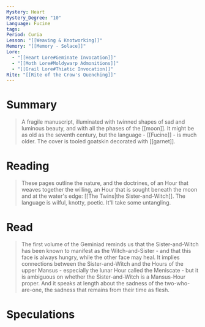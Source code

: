 ```yaml
---
Mystery: Heart
Mystery_Degree: "10"
Language: Fucine
tags: 
Period: Curia
Lesson: "[[Weaving & Knotworking]]"
Memory: "[[Memory - Solace]]"
Lore:
  - "[[Heart Lore#Geminate Invocation]]"
  - "[[Moth Lore#Moldywarp Admonitions]]"
  - "[[Grail Lore#Thiatic Invocation]]"
Rite: "[[Rite of the Crow's Quenching]]"
---
```

# Summary
> A fragile manuscript, illuminated with twinned shapes of sad and luminous beauty, and with all the phases of the [[moon]]. It might be as old as the seventh century, but the language - [[Fucine]] - is much older. The cover is tooled goatskin decorated with [[garnet]].
# Reading
>These pages outline the nature, and the doctrines, of an Hour that weaves together the willing, an Hour that is sought beneath the moon and at the water's edge: [[The Twins|the Sister-and-Witch]]. The language is wilful, knotty, poetic. It'll take some untangling.
# Read
>The first volume of the Geminiad reminds us that the Sister-and-Witch has been known to manifest as the Witch-and-Sister - and that this face is always hungry, while the other face may heal. It implies connections between the Sister-and-Witch and the Hours of the upper Mansus - especially the lunar Hour called the Meniscate - but it is ambiguous on whether the Sister-and-Witch is a Mansus-Hour proper. And it speaks at length about the sadness of the two-who-are-one, the sadness that remains from their time as flesh.
# Speculations